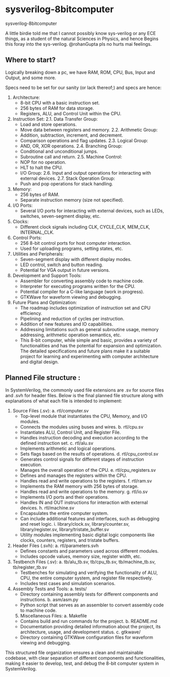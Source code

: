 # sysverilog-8bitcomputer
sysverilog-8bitcomputer 

A little birdie told me that I cannot possibly know sys-verilog or any ECE things, as a student of the natural Sciences in Physics, and hence Begins this foray into the sys-verilog.
@rohanGupta pls no hurts mai feelings.


## Where to start?
Logically breaking down a pc, we have RAM, ROM, CPU, Bus, Input and Output, and some more.

Specs need to be set for our sanity (or lack thereof;) and specs are hence:


1. Architecture:
    - 8-bit CPU with a basic instruction set.
    - 256 bytes of RAM for data storage.
    - Registers, ALU, and Control Unit within the CPU.
2. Instruction Set:
    2.1. Data Transfer Group:
    - Load and store operations.
    - Move data between registers and memory.
    2.2. Arithmetic Group:
    - Addition, subtraction, increment, and decrement.
    - Comparison operations and flag updates.
    2.3. Logical Group:
    - AND, OR, XOR operations.
    2.4. Branching Group:
    - Conditional and unconditional jumps.
    - Subroutine call and return.
    2.5. Machine Control:
    - NOP for no operation.
    - HLT to halt the CPU.
    - I/O Group:
    2.6. Input and output operations for interacting with external devices.
    2.7. Stack Operation Group:
    - Push and pop operations for stack handling.
3. Memory:
    - 256 bytes of RAM.
    - Separate instruction memory (size not specified).
4. I/O Ports:
    - Several I/O ports for interacting with external devices, such as LEDs, switches, seven-segment display, etc.
5. Clocks:
    - Different clock signals including CLK, CYCLE_CLK, MEM_CLK, INTERNAL_CLK.
6. Control Ports:
    - 256 8-bit control ports for host computer interaction.
    - Used for uploading programs, setting states, etc.
7. Utilities and Peripherals:
    - Seven-segment display with different display modes.
    - LED control, switch and button reading.
    - Potential for VGA output in future versions.
8. Development and Support Tools:
    - Assembler for converting assembly code to machine code.
    - Interpreter for executing programs written for the CPU.
    - Potential compiler for a C-like language (work in progress).
    - GTKWave for waveform viewing and debugging.
9. Future Plans and Optimization:
    - The roadmap includes optimization of instruction set and CPU efficiency.
    - Pipelining and reduction of cycles per instruction.
    - Addition of new features and IO capabilities.
    - Addressing limitations such as general subroutine usage, memory addressing, arithmetic operation semantics, etc.
    - This 8-bit computer, while simple and basic, provides a variety of functionalities and has the potential for expansion and optimization. The detailed specifications and future plans make it a suitable project for learning and experimenting with computer architecture and digital design.

## Planned File structure : 

In SystemVerilog, the commonly used file extensions are .sv for source files and .svh for header files. Below is the final planned file structure along with explanations of what each file is intended to implement:

1. Source Files (.sv):
    a. rtl/computer.sv
    - Top-level module that instantiates the CPU, Memory, and I/O modules.
    - Connects the modules using buses and wires.
    b. rtl/cpu.sv
    - Instantiates ALU, Control Unit, and Register File.
    - Handles instruction decoding and execution according to the defined instruction set.
    c. rtl/alu.sv
    - Implements arithmetic and logical operations.
    - Sets flags based on the results of operations.
    d. rtl/cpu_control.sv
    - Generates control signals for different stages of instruction execution.
    - Manages the overall operation of the CPU.
    e. rtl/cpu_registers.sv
    - Defines and manages the registers within the CPU.
    - Handles read and write operations to the registers.
    f. rtl/ram.sv
    - Implements the RAM memory with 256 bytes of storage.
    - Handles read and write operations to the memory.
    g. rtl/io.sv
    - Implements I/O ports and their operations.
    - Handles IN and OUT instructions for interaction with external devices.
    h. rtl/machine.sv
    - Encapsulates the entire computer system.
    - Can include additional features and interfaces, such as debugging and reset logic.
    i. library/clock.sv, library/counter.sv, library/register.sv, library/tristate_buffer.sv
    - Utility modules implementing basic digital logic components like clocks, counters, registers, and tristate buffers.
2. Header Files (.svh):
    a. rtl/parameters.svh
    - Defines constants and parameters used across different modules.
    - Includes opcode values, memory size, register width, etc.
3. Testbench Files (.sv):
    a. tb/alu_tb.sv, tb/cpu_tb.sv, tb/machine_tb.sv, tb/register_tb.sv
    - Testbenches for simulating and verifying the functionality of ALU, CPU, the entire computer system, and register file respectively.
    - Includes test cases and simulation scenarios.
4. Assembly Tests and Tools:
    a. tests/
    - Directory containing assembly tests for different components and instructions.
    b. asm/asm.py
    - Python script that serves as an assembler to convert assembly code to machine code.
    5. Miscellaneous Files:
    a. Makefile
    - Contains build and run commands for the project.
    b. README.md
    - Documentation providing detailed information about the project, its architecture, usage, and development status.
    c. gtkwave/
    - Directory containing GTKWave configuration files for waveform viewing and debugging.

This structured file organization ensures a clean and maintainable codebase, with clear separation of different components and functionalities, making it easier to develop, test, and debug the 8-bit computer system in SystemVerilog.


